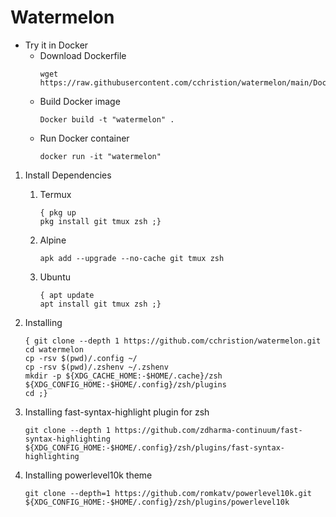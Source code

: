 # Watermelon

* Try it in Docker
    * Download Dockerfile
        ```shell
        wget https://raw.githubusercontent.com/cchristion/watermelon/main/Dockerfile
        ```
    * Build Docker image
        ```shell
        Docker build -t "watermelon" .
        ```
    * Run Docker container
        ```shell
        docker run -it "watermelon"
        ```

1. Install Dependencies
   1. Termux
        ```shell
        { pkg up
        pkg install git tmux zsh ;}
        ```
   2. Alpine
        ```shell
        apk add --upgrade --no-cache git tmux zsh
        ```
   3. Ubuntu
        ```shell
        { apt update
        apt install git tmux zsh ;}
        ```

2. Installing
    ```shell
    { git clone --depth 1 https://github.com/cchristion/watermelon.git
    cd watermelon
    cp -rsv $(pwd)/.config ~/
    cp -rsv $(pwd)/.zshenv ~/.zshenv
    mkdir -p ${XDG_CACHE_HOME:-$HOME/.cache}/zsh ${XDG_CONFIG_HOME:-$HOME/.config}/zsh/plugins
    cd ;}
    ```

3.  Installing fast-syntax-highlight plugin for zsh
    ```shell
    git clone --depth 1 https://github.com/zdharma-continuum/fast-syntax-highlighting ${XDG_CONFIG_HOME:-$HOME/.config}/zsh/plugins/fast-syntax-highlighting
    ```

4.  Installing powerlevel10k theme
    ```shell
    git clone --depth=1 https://github.com/romkatv/powerlevel10k.git ${XDG_CONFIG_HOME:-$HOME/.config}/zsh/plugins/powerlevel10k
    ```
